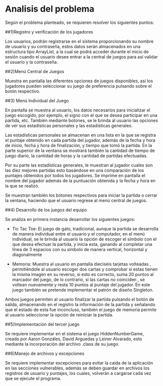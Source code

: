 # Analisis del problema

Según el problema planteado, se requieren resolver los siguientes puntos: 

##1)Registro y verificación de los jugadores 

Los usuarios, podrán registrarse en el sistema proporcionando su nombre de usuario y su contraseña, estos datos serán almacenados en una estructura tipo ArrayList, a la cual se podrá acceder durante el inicio de sesión cuando el usuario desee entrar a la central de juegos para así validar el usuario y la contraseña. 

##2)Menú Central de Juegos 

Muestra en pantalla las diferentes opciones de juegos disponibles, así los jugadores pueden seleccionar su juego de preferencia pulsando sobre el botón respectivo.  

##3) Menú Individual del Juego 

En pantalla se muestra al usuario, los datos necesarios para inicializar el juego escogido, por ejemplo, el signo con el que se desea participar en una partida, etc. También mediante botones, se le brinda al usuario las opciones de ver sus estadísticas personales y las estadísticas generales. 

Las estadísticas personales se almacenan en una lista en la que se registra el puntaje obtenido en cada partida del jugador, además de la fecha y hora de inicio, fecha y hora de finalización, y tiempo que tomó la partida. En la parte superior de la ventana se mostrará también la cantidad de tiempo de juego diario, la cantidad de horas y la cantidad de partidas efectuadas.  

Por su parte las estadísticas generales, le muestran al jugador cuales son las diez mejores partidas esto basándose en una comparación de los puntajes obtenidos por todos los jugadores. Se imprime en pantalla el nombre del jugador además de la puntuación obtenida y la fecha y hora en la que se realizó. 

Se muestran también los botones respectivos para iniciar la partida o cerrar la ventana, haciendo que el usuario regrese al menú central de juegos. 

##4) Desarrollo de los juegos del equipo 

Se analiza en primera instancia desarrollar los siguientes juegos: 

- Tic Tac Toe: El juego de gato, tradicional, aunque la partida se desarrolla de manera individual entre el usuario y el computador, en el menú individual, se le brinda al usuario la opción de escoger el símbolo con el que desea efectuar la partida, y inicia esta, ganando al completar una línea de 3 espacios con su símbolo de manera vertical, horizontal y diagonalmente 

- Memoria: Muestra al usuario en pantalla dieciséis tarjetas volteadas , permitiéndole al usuario escoger dos cartas y comprobar si estas tienen la misma imagen en su reverso, si esto es correcto, suma 20 puntos al marcador del juego, de lo contrario, si las cartas no coinciden , se voltean nuevamente y resta 10 puntos al puntaje del jugador. En este juego también se pretende implementar el patrón de diseño Singleton. 

Ambos juegos permiten al usuario finalizar la partida pulsando el botón de salida, almacenando en el registro la información de la partida y señalando que el estado de esta fue inconcluso, también el juego de memoria permite al usuario seleccionar la opción de reiniciar la partida.

##5)Implementación del tercer juego  

Se requiere implementar en el sistema el juego HiddenNumberGame, creado por Aaron Gonzáles, David Arguedas y Leiner Alvarado, esto mediante la incorporación del archivo .class de su juego. 

##6)Manejo de archivos y excepciones 

Se requiere implementar excepciones para evitar la caída de la aplicación en las secciones vulnerables, además se deben guardar en archivos los registros de usuario y puntajes, los cuales, volverán a cargarse cada vez que se ejecute el programa. 